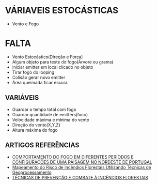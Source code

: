 # VÁRIAVEIS ESTOCÁSTICAS
- Vento e Fogo

# FALTA
- Vento Estocástico(Direção e Força)
- Algum objeto para teste do fogo(Árvore ou grama) 
- iniciar emitter em local clicado no objeto
- Tirar fogo do looping
- Colisão gerar novo emitter
- Área queimada ficar escura

## VARIÁVEIS
- Guardar o tempo total com fogo
- Guardar quantidade de emitters(foco)
- Velocidade máxima e mínima do vento
- Direção do vento(X,Y,Z)
- Altura máxima do fogo

## ARTIGOS REFERÊNCIAS
* <a href="https://periodicos.ufsm.br/cienciaflorestal/article/view/27728/15735">COMPORTAMENTO DO FOGO EM DIFERENTES PERÍODOS E CONFIGURAÇÕES DE UMA PAISAGEM NO NORDESTE DE PORTUGAL</a><br>
* <a href="http://www.scielo.br/pdf/floram/v24/2179-8087-floram-2179-8087025615.pdf">Mapeamento do Risco de Incêndios Florestais Utilizando Técnicas de Geoprocessamento</a><br>
* <a href="https://www2.codevasf.gov.br/programas_acoes/programa-florestal-1/acoes-florestais-na-bacia-do-parnaiba/produto11_apostila_incendios.pdf">TÉCNICAS DE PREVENÇÃO E COMBATE À INCÊNDIOS FLORESTAIS</a><br>
